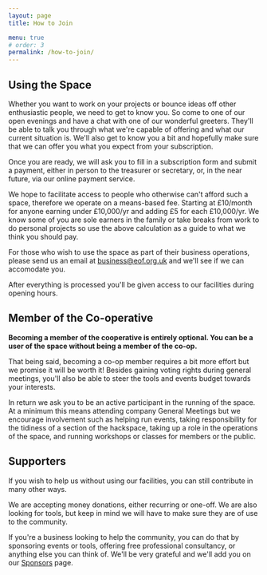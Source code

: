 ```yaml
---
layout: page
title: How to Join

menu: true
# order: 3
permalink: /how-to-join/
---
```


Using the Space
---

Whether you want to work on your projects or bounce ideas off other enthusiastic people, we need to get to know you. So come to one of our open evenings and have a chat with one of our wonderful greeters. They'll be able to talk you through what we're capable of offering and what our current situation is. We'll also get to know you a bit and hopefully make sure that we can offer you what you expect from your subscription.

Once you are ready, we will ask you to fill in a subscription form and submit a payment, either in person to the treasurer or secretary, or, in the near future, via our online payment service.

We hope to facilitate access to people who otherwise can't afford such a space, therefore we operate on a means-based fee. Starting at £10/month for anyone earning under £10,000/yr and adding £5 for each £10,000/yr. We know some of you are sole earners in the family or take breaks from work to do personal projects so use the above calculation as a guide to what we think you should pay.

For those who wish to use the space as part of their business operations, please send us an email at [business@eof.org.uk](mailto:business@eof.org.uk) and we'll see if we can accomodate you.

After everything is processed you'll be given access to our facilities during opening hours. <!-- access to the forum and other communication channels, receive discounts on events and much more. -->

Member of the Co-operative
---

**Becoming a member of the cooperative is entirely optional.  You can be a user of the space without being a member of the co-op.**

That being said, becoming a co-op member requires a bit more effort but we promise it will be worth it! Besides gaining voting rights during general meetings, you'll also be able to steer the tools and events budget towards your interests.

In return we ask you to be an active participant in the running of the space.  At a minimum this means attending company General Meetings but we encourage involvement such as helping run events, taking responsibility for the tidiness of a section of the hackspace, taking up a role in the operations of the space, and running workshops or classes for members or the public.

<!-- We'll try to make the application process as smooth as possible, either as an option on the registration form, or by making a direct application. When you fulfil the criteria, you'll be given member status by the trustees. -->

Supporters
---

If you wish to help us without using our facilities, you can still contribute in many other ways.

We are accepting money donations, either recurring or one-off. We are also looking for tools, but keep in mind we will have to make sure they are of use to the community.

If you're a business looking to help the community, you can do that by sponsoring events or tools, offering free professional consultancy, or anything else you can think of. We'll be very grateful and we'll add you on our [Sponsors](/sponsors/) page.